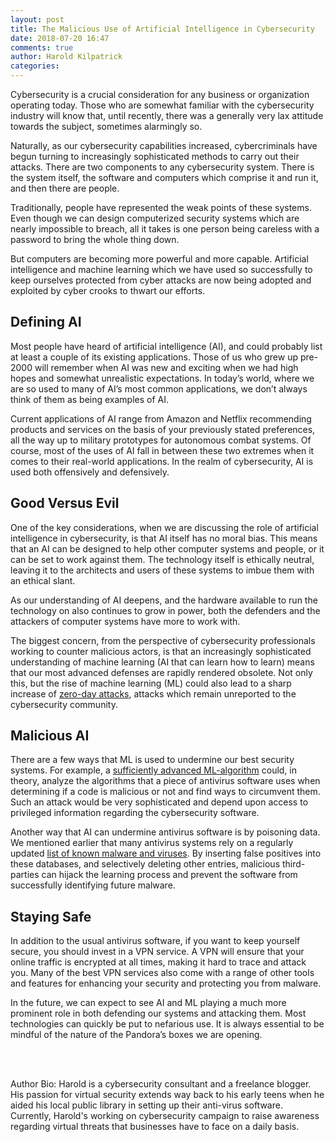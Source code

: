 ```yaml
---
layout: post
title: The Malicious Use of Artificial Intelligence in Cybersecurity
date: 2018-07-20 16:47
comments: true
author: Harold Kilpatrick
categories:
---
```

<p><span style="font-weight: 400;">Cybersecurity is a crucial consideration for any business or organization operating today. Those who are somewhat familiar with the cybersecurity industry will know that, until recently, there was a generally very lax attitude towards the subject, sometimes alarmingly so.</span></p>
<p><span style="font-weight: 400;">Naturally, as our cybersecurity capabilities increased, cybercriminals have begun turning to increasingly sophisticated methods to carry out their attacks. There are two components to any cybersecurity system. There is the system itself, the software and computers which comprise it and run it, and then there are people.</span></p>
<p><span style="font-weight: 400;">Traditionally, people have represented the weak points of these systems. Even though we can design computerized security systems which are nearly impossible to breach, all it takes is one person being careless with a password to bring the whole thing down.</span></p>
<p><span style="font-weight: 400;">But computers are becoming more powerful and more capable. Artificial intelligence and machine learning which we have used so successfully to keep ourselves protected from cyber attacks are now being adopted and exploited by cyber crooks to thwart our efforts.</span></p>
<h2><strong>Defining AI</strong></h2>
<p><span style="font-weight: 400;">Most people have heard of artificial intelligence (AI), and could probably list at least a couple of its existing applications. Those of us who grew up pre-2000 will remember when AI was new and exciting when we had high hopes and somewhat unrealistic expectations. In today&rsquo;s world, where we are so used to many of AI&rsquo;s most common applications, we don&rsquo;t always think of them as being examples of AI.</span></p>
<p><span style="font-weight: 400;">Current applications of AI range from Amazon and Netflix recommending products and services on the basis of your previously stated preferences, all the way up to military prototypes for autonomous combat systems. Of course, most of the uses of AI fall in between these two extremes when it comes to their real-world applications. In the realm of cybersecurity, AI is used both offensively and defensively.</span></p>
<h2><strong>Good Versus Evil</strong></h2>
<p><span style="font-weight: 400;">One of the key considerations, when we are discussing the role of artificial intelligence in cybersecurity, is that AI itself has no moral bias. This means that an AI can be designed to help other computer systems and people, or it can be set to work against them. The technology itself is ethically neutral, leaving it to the architects and users of these systems to imbue them with an ethical slant.</span></p>
<p><span style="font-weight: 400;">As our understanding of AI deepens, and the hardware available to run the technology on also continues to grow in power, both the defenders and the attackers of computer systems have more to work with.</span></p>
<p><span style="font-weight: 400;">The biggest concern, from the perspective of cybersecurity professionals working to counter malicious actors, is that an increasingly sophisticated understanding of machine learning (AI that can learn how to learn) means that our most advanced defenses are rapidly rendered obsolete. Not only this, but the rise of machine learning (ML) could also lead to a sharp increase of </span><a href="https://us.norton.com/internetsecurity-emerging-threats-how-do-zero-day-vulnerabilities-work-30sectech.html"><span style="font-weight: 400;">zero-day attacks</span></a><span style="font-weight: 400;">, attacks which remain unreported to the cybersecurity community.</span></p>
<h2><strong>Malicious AI</strong></h2>
<p><span style="font-weight: 400;">There are a few ways that ML is used to undermine our best security systems. For example, a </span><a href="https://towardsdatascience.com/10-machine-learning-algorithms-you-need-to-know-77fb0055fe0"><span style="font-weight: 400;">sufficiently advanced ML-algorithm</span></a><span style="font-weight: 400;"> could, in theory, analyze the algorithms that a piece of antivirus software uses when determining if a code is malicious or not and find ways to circumvent them. Such an attack would be very sophisticated and depend upon access to privileged information regarding the cybersecurity software.</span></p>
<p><span style="font-weight: 400;">Another way that AI can undermine antivirus software is by poisoning data. We mentioned earlier that many antivirus systems rely on a regularly updated </span><a href="https://nordvpn.com/blog/malware/"><span style="font-weight: 400;">list of known malware and viruses</span></a><span style="font-weight: 400;">. By inserting false positives into these databases, and selectively deleting other entries, malicious third-parties can hijack the learning process and prevent the software from successfully identifying future malware.</span></p>
<h2><strong>Staying Safe</strong></h2>
<p><span style="font-weight: 400;">In addition to the usual antivirus software, if you want to keep yourself secure, you should invest in a VPN service. A VPN will ensure that your online traffic is encrypted at all times, making it hard to trace and attack you. Many of the best VPN services also come with a range of other tools and features for enhancing your security and protecting you from malware.</span></p>
<p><span style="font-weight: 400;">In the future, we can expect to see AI and ML playing a much more prominent role in both defending our systems and attacking them. Most technologies can quickly be put to nefarious use. It is always essential to be mindful of the nature of the Pandora&rsquo;s boxes we are opening.</span></p>
<p><br /><br /></p>

Author Bio: Harold is a cybersecurity consultant and a freelance blogger. His passion for virtual security extends way back to his early teens when he aided his local public library in setting up their anti-virus software. Currently, Harold's working on cybersecurity campaign to raise awareness regarding virtual threats that businesses have to face on a daily basis.
